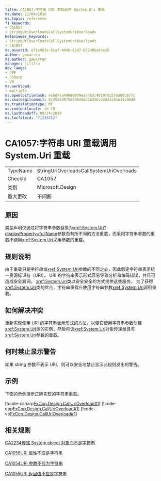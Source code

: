 ```yaml
---
title: CA1057:字符串 URI 重载调用 System.Uri 重载
ms.date: 11/04/2016
ms.topic: reference
f1_keywords:
- CA1057
- StringUriOverloadsCallSystemUriOverloads
helpviewer_keywords:
- StringUriOverloadsCallSystemUriOverloads
- CA1057
ms.assetid: ef1e983e-9ca7-404b-82d7-65740ba0ce20
author: gewarren
ms.author: gewarren
manager: jillfra
dev_langs:
- CPP
- CSharp
- VB
ms.workload:
- multiple
ms.openlocfilehash: e6bd77a49690979ea7ab3c4619fdd578a80bb77c
ms.sourcegitcommit: 0c2523d975d48926dd2b35bcd2d32a8ae14c06d8
ms.translationtype: MT
ms.contentlocale: zh-CN
ms.lasthandoff: 09/24/2019
ms.locfileid: "71235512"
---
```

# <a name="ca1057-string-uri-overloads-call-systemuri-overloads"></a>CA1057:字符串 URI 重载调用 System.Uri 重载

|||
|-|-|
|TypeName|StringUriOverloadsCallSystemUriOverloads|
|CheckId|CA1057|
|类别|Microsoft.Design|
|重大更改|不间断|

## <a name="cause"></a>原因

类型声明仅通过将字符串参数替换为<xref:System.Uri?displayProperty=fullName>参数而有所不同的方法重载，而采用字符串参数的重载不调用<xref:System.Uri>采用参数的重载。

## <a name="rule-description"></a>规则说明
由于重载只是字符串或<xref:System.Uri>参数的不同之处，因此假定字符串表示统一资源标识符（URI）。 URI 的字符串表示形式容易导致分析和编码错误，并且可造成安全漏洞。 <xref:System.Uri>类以安全安全的方式提供这些服务。 为了获得<xref:System.Uri>类的优点，字符串重载应使用字符串参数<xref:System.Uri>调用重载。

## <a name="how-to-fix-violations"></a>如何解决冲突
重新实现使用 URI 的字符串表示形式的方法，以便它使用字符串参数创建<xref:System.Uri>类的实例，然后将该<xref:System.Uri>对象传递给具有<xref:System.Uri>参数的重载。

## <a name="when-to-suppress-warnings"></a>何时禁止显示警告
如果 string 参数不表示 URI，则可以安全地禁止显示此规则发出的警告。

## <a name="example"></a>示例
下面的示例演示正确实现的字符串重载。

[!code-csharp[FxCop.Design.CallUriOverload#1](../code-quality/codesnippet/CSharp/ca1057-string-uri-overloads-call-system-uri-overloads_1.cs)]
[!code-cpp[FxCop.Design.CallUriOverload#1](../code-quality/codesnippet/CPP/ca1057-string-uri-overloads-call-system-uri-overloads_1.cpp)]
[!code-vb[FxCop.Design.CallUriOverload#1](../code-quality/codesnippet/VisualBasic/ca1057-string-uri-overloads-call-system-uri-overloads_1.vb)]

## <a name="related-rules"></a>相关规则
[CA2234传递 System.object 对象而不是字符串](../code-quality/ca2234-pass-system-uri-objects-instead-of-strings.md)

[CA1056URI 属性不应是字符串](../code-quality/ca1056-uri-properties-should-not-be-strings.md)

[CA1054URI 参数不应为字符串](../code-quality/ca1054-uri-parameters-should-not-be-strings.md)

[CA1055URI 返回值不应是字符串](../code-quality/ca1055-uri-return-values-should-not-be-strings.md)